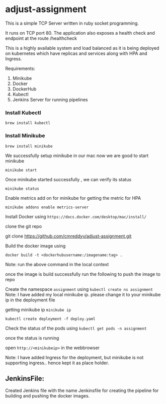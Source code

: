 # adjust-assignment

This is a simple TCP Server written in ruby socket programming.

It runs on TCP
port 80. The application also exposes a health check and endpoint at the route /healthcheck

This is a highly available system and load balanced  as it is being deployed on kubernetes which have replicas and services along with HPA and Ingress.


Requirements:
1. Minikube
2. Docker
3. DockerHub
4. Kubectl
5. Jenkins Server for running pipelines

### Install Kubectl

```
brew install kubectl
```

### Install Minikube

```
brew install minikube
```
We successfully setup minikube in our mac now we are good to start minikube

```
minikube start
```
Once minikube started successfully , we can verify its status

```
minikube status
```

Enable metrics add on for minikube for getting the metric for HPA

```
minikube addons enable metrics-server
```

Install Docker using  `https://docs.docker.com/desktop/mac/install/`

clone the git repo

git clone https://github.com/cmreddyv/adjust-assignment.git

Build the docker image using

```
docker build -t <dockerhubusername:/imagename:tag> .
```

Note: run the above command in the local context

once the image is build successfully run the following to push the image to repo

Create the namespace `assignment` using `kubectl create ns assignment`
Note: I have added my local minikube ip. please change it to your minikube ip in the deployment file

getting minikube ip `minikube ip`

```
kubectl create deployment -f deploy.yaml
```
Check the status of the pods using `kubectl get pods -n assignment`

once the status is running

open `http://<minikubeip>` in the webbrowser


Note: I have added Ingress for the deployment, but minikube is not supporting ingress.. hence kept it as place holder.


## JenkinsFile:
Created Jenkins file with the name Jenkinsfile for creating the pipeline for building and pushing the docker images.